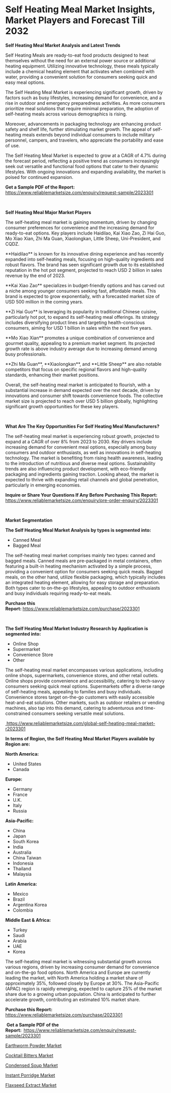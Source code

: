 <p><h1>Self Heating Meal Market Insights, Market Players and Forecast Till 2032</h1></p><p><strong>Self Heating Meal Market Analysis and Latest Trends</strong></p>
<p><p>Self Heating Meals are ready-to-eat food products designed to heat themselves without the need for an external power source or additional heating equipment. Utilizing innovative technology, these meals typically include a chemical heating element that activates when combined with water, providing a convenient solution for consumers seeking quick and easy meal options.</p><p>The Self Heating Meal Market is experiencing significant growth, driven by factors such as busy lifestyles, increasing demand for convenience, and a rise in outdoor and emergency preparedness activities. As more consumers prioritize meal solutions that require minimal preparation, the adoption of self-heating meals across various demographics is rising.</p><p>Moreover, advancements in packaging technology are enhancing product safety and shelf life, further stimulating market growth. The appeal of self-heating meals extends beyond individual consumers to include military personnel, campers, and travelers, who appreciate the portability and ease of use. </p><p>The Self Heating Meal Market is expected to grow at a CAGR of 4.7% during the forecast period, reflecting a positive trend as consumers increasingly seek out versatile and functional food options that cater to their dynamic lifestyles. With ongoing innovations and expanding availability, the market is poised for continued expansion.</p></p>
<p><strong>Get a Sample PDF of the Report:&nbsp;</strong> <a href="https://www.reliablemarketsize.com/enquiry/request-sample/2023301?utm_campaign=1143&utm_medium=2&utm_source=Github&utm_content=ia&utm_term=07042025&utm_id=self-heating-meal">https://www.reliablemarketsize.com/enquiry/request-sample/2023301</a></p>
<p>&nbsp;</p>
<p><strong>Self Heating Meal Major Market Players</strong></p>
<p><p>The self-heating meal market is gaining momentum, driven by changing consumer preferences for convenience and the increasing demand for ready-to-eat options. Key players include Haidilao, Kai Xiao Zao, Zi Hai Guo, Mo Xiao Xian, Zhi Ma Guan, Xiaolongkan, Little Sheep, Uni-President, and CQDZ.</p><p>**Haidilao** is known for its innovative dining experience and has recently expanded into self-heating meals, focusing on high-quality ingredients and robust flavors. The brand has seen significant growth due to its established reputation in the hot pot segment, projected to reach USD 2 billion in sales revenue by the end of 2023.</p><p>**Kai Xiao Zao** specializes in budget-friendly options and has carved out a niche among younger consumers seeking fast, affordable meals. This brand is expected to grow exponentially, with a forecasted market size of USD 500 million in the coming years.</p><p>**Zi Hai Guo** is leveraging its popularity in traditional Chinese cuisine, particularly hot pot, to expand its self-heating meal offerings. Its strategy includes diversifying product lines and targeting health-conscious consumers, aiming for USD 1 billion in sales within the next five years.</p><p>**Mo Xiao Xian** promotes a unique combination of convenience and gourmet quality, appealing to a premium market segment. Its projected growth rate is above industry average due to increasing demand among busy professionals.</p><p>**Zhi Ma Guan**, **Xiaolongkan**, and **Little Sheep** are also notable competitors that focus on specific regional flavors and high-quality standards, enhancing their market positions.</p><p>Overall, the self-heating meal market is anticipated to flourish, with a substantial increase in demand expected over the next decade, driven by innovations and consumer shift towards convenience foods. The collective market size is projected to reach over USD 5 billion globally, highlighting significant growth opportunities for these key players.</p></p>
<p>&nbsp;</p>
<p><strong>What Are The Key Opportunities For Self Heating Meal Manufacturers?</strong></p>
<p><p>The self-heating meal market is experiencing robust growth, projected to expand at a CAGR of over 8% from 2023 to 2030. Key drivers include increasing demand for convenient meal options, especially among busy consumers and outdoor enthusiasts, as well as innovations in self-heating technology. The market is benefiting from rising health awareness, leading to the introduction of nutritious and diverse meal options. Sustainability trends are also influencing product development, with eco-friendly packaging and ingredients gaining traction. Looking ahead, the market is expected to thrive with expanding retail channels and global penetration, particularly in emerging economies.</p></p>
<p><strong>Inquire or Share Your Questions If Any Before Purchasing This Report:</strong> <a href="https://www.reliablemarketsize.com/enquiry/pre-order-enquiry/2023301?utm_campaign=1143&utm_medium=2&utm_source=Github&utm_content=ia&utm_term=07042025&utm_id=self-heating-meal">https://www.reliablemarketsize.com/enquiry/pre-order-enquiry/2023301</a></p>
<p>&nbsp;</p>
<p><strong>Market Segmentation</strong></p>
<p><strong>The Self Heating Meal Market Analysis by types is segmented into:</strong></p>
<p><ul><li>Canned Meal</li><li>Bagged Meal</li></ul></p>
<p><p>The self-heating meal market comprises mainly two types: canned and bagged meals. Canned meals are pre-packaged in metal containers, often featuring a built-in heating mechanism activated by a simple process, providing a convenient option for consumers seeking quick meals. Bagged meals, on the other hand, utilize flexible packaging, which typically includes an integrated heating element, allowing for easy storage and preparation. Both types cater to on-the-go lifestyles, appealing to outdoor enthusiasts and busy individuals requiring ready-to-eat meals.</p></p>
<p><strong>Purchase this Report:&nbsp;</strong><a href="https://www.reliablemarketsize.com/purchase/2023301?utm_campaign=1143&utm_medium=2&utm_source=Github&utm_content=ia&utm_term=07042025&utm_id=self-heating-meal">https://www.reliablemarketsize.com/purchase/2023301</a></p>
<p>&nbsp;</p>
<p><strong>The Self Heating Meal Market Industry Research by Application is segmented into:</strong></p>
<p><ul><li>Online Shop</li><li>Supermarket</li><li>Convenience Store</li><li>Other</li></ul></p>
<p><p>The self-heating meal market encompasses various applications, including online shops, supermarkets, convenience stores, and other retail outlets. Online shops provide convenience and accessibility, catering to tech-savvy consumers seeking quick meal options. Supermarkets offer a diverse range of self-heating meals, appealing to families and busy individuals. Convenience stores target on-the-go customers with easily accessible heat-and-eat solutions. Other markets, such as outdoor retailers or vending machines, also tap into this demand, catering to adventurous and time-constrained consumers seeking versatile meal solutions.</p></p>
<p><a href="https://www.reliablemarketsize.com/global-self-heating-meal-market-r2023301?utm_campaign=1143&utm_medium=2&utm_source=Github&utm_content=ia&utm_term=07042025&utm_id=self-heating-meal">&nbsp;https://www.reliablemarketsize.com/global-self-heating-meal-market-r2023301</a></p>
<p><strong>In terms of Region, the Self Heating Meal Market Players available by Region are:</strong></p>
<p>
    <p> <strong> North America: </strong>
        <ul>
            <li>United States</li>
            <li>Canada</li>
        </ul>
        </p> 
    <p> <strong> Europe: </strong>
        <ul>
            <li>Germany</li>
            <li>France</li>
            <li>U.K.</li>
            <li>Italy</li>
            <li>Russia</li>
        </ul>
        </p> 
    <p> <strong> Asia-Pacific: </strong>
        <ul>
            <li>China</li>
            <li>Japan</li>
            <li>South Korea</li>
            <li>India</li>
            <li>Australia</li>
            <li>China Taiwan</li>
            <li>Indonesia</li>
            <li>Thailand</li>
            <li>Malaysia</li>
        </ul>
        </p> 
    <p> <strong> Latin America: </strong>
        <ul>
            <li>Mexico</li>
            <li>Brazil</li>
            <li>Argentina Korea</li>
            <li>Colombia</li>
        </ul>
        </p> 
    <p> <strong> Middle East & Africa: </strong>
        <ul>
            <li>Turkey</li>
            <li>Saudi</li>
            <li>Arabia</li>
            <li>UAE</li>
            <li>Korea</li>
        </ul>
    </p>
    </p>
<p><p>The self-heating meal market is witnessing substantial growth across various regions, driven by increasing consumer demand for convenience and on-the-go food options. North America and Europe are currently leading the market, with North America holding a market share of approximately 35%, followed closely by Europe at 30%. The Asia-Pacific (APAC) region is rapidly emerging, expected to capture 25% of the market share due to a growing urban population. China is anticipated to further accelerate growth, contributing an estimated 10% market share.</p></p>
<p><strong>Purchase this Report: </strong><a href="https://www.reliablemarketsize.com/purchase/2023301?utm_campaign=1143&utm_medium=2&utm_source=Github&utm_content=ia&utm_term=07042025&utm_id=self-heating-meal">https://www.reliablemarketsize.com/purchase/2023301</a></p>
<p>&nbsp;<strong>Get a Sample PDF of the Report:&nbsp;&nbsp;</strong><a href="https://www.reliablemarketsize.com/enquiry/request-sample/2023301?utm_campaign=1143&utm_medium=2&utm_source=Github&utm_content=ia&utm_term=07042025&utm_id=self-heating-meal">https://www.reliablemarketsize.com/enquiry/request-sample/2023301</a></p>
<p><strong></strong></p>
<p><p><a href="https://github.com/ocambdidarhz/Market-Research-Report-List-1/blob/main/earthworm-powder-market.md?utm_campaign=1143&utm_medium=2&utm_source=Github&utm_content=ia&utm_term=07042025&utm_id=self-heating-meal">Earthworm Powder Market</a></p><p><a href="https://github.com/theyasnare5w/Market-Research-Report-List-1/blob/main/cocktail-bitters-market.md?utm_campaign=1143&utm_medium=2&utm_source=Github&utm_content=ia&utm_term=07042025&utm_id=self-heating-meal">Cocktail Bitters Market</a></p><p><a href="https://github.com/arifasabeygb/Market-Research-Report-List-1/blob/main/condensed-soup-market.md?utm_campaign=1143&utm_medium=2&utm_source=Github&utm_content=ia&utm_term=07042025&utm_id=self-heating-meal">Condensed Soup Market</a></p><p><a href="https://github.com/kaidaloeckf7/Market-Research-Report-List-1/blob/main/instant-porridge-market.md?utm_campaign=1143&utm_medium=2&utm_source=Github&utm_content=ia&utm_term=07042025&utm_id=self-heating-meal">Instant Porridge Market</a></p><p><a href="https://github.com/aslinalirey9/Market-Research-Report-List-1/blob/main/flaxseed-extract-market.md?utm_campaign=1143&utm_medium=2&utm_source=Github&utm_content=ia&utm_term=07042025&utm_id=self-heating-meal">Flaxseed Extract Market</a></p></p>